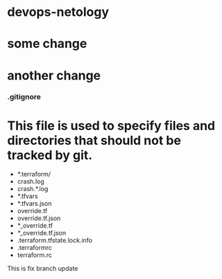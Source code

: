 # devops-netology
# some change
# another change

### .gitignore
# This file is used to specify files and directories that should not be tracked by git.
* *.terraform/
* crash.log
* crash.*.log
* *.tfvars
* *.tfvars.json
* override.tf
* override.tf.json
* *_override.tf
* *_override.tf.json
* .terraform.tfstate.lock.info
* .terraformrc
* terraform.rc

This is fix branch update